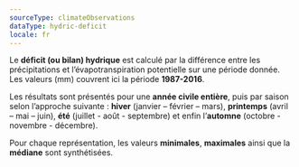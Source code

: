 ```yaml
---
sourceType: climateObservations
dataType: hydric-deficit
locale: fr
---
```


Le **déficit (ou bilan) hydrique** est calculé par la différence entre les
précipitations et l’évapotranspiration potentielle sur une période donnée. Les
valeurs (mm) couvrent ici la période **1987-2016**.

Les résultats sont présentés pour une **année civile entière**, puis par saison
selon l’approche suivante : **hiver** (janvier – février – mars), **printemps**
(avril – mai – juin), **été** (juillet - août - septembre) et enfin l’**automne**
(octobre - novembre - décembre).

Pour chaque représentation, les valeurs **minimales**, **maximales** ainsi que
la **médiane** sont synthétisées.



